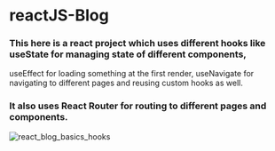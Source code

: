 # reactJS-Blog
### This here is a react project which uses different hooks like useState for managing state of different components, 
useEffect for loading something at the first render, useNavigate for navigating to different pages and reusing custom hooks as well.
### It also uses React Router for routing to different pages and components.

![react_blog_basics_hooks](https://user-images.githubusercontent.com/111074881/200159852-87aba2c7-d202-4aa1-b9ef-1939d39bf5d3.JPG)
